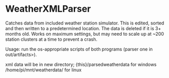 # WeatherXMLParser
Catches data from included weather station simulator.
This is edited, sorted and then written to a predetermined location.
The data is deleted if it is 3+ months old.
Works on maximum settings, but may need to scale up at ~200 station clusters at a time to prevent a crash.

Usage: run the os-appropriate scripts of both programs (parser one in out/artifacts>).

xml data will be in new directory;
{this}/parsedweatherdata for windows
/home/pi/mnt/weatherdata/ for linux



